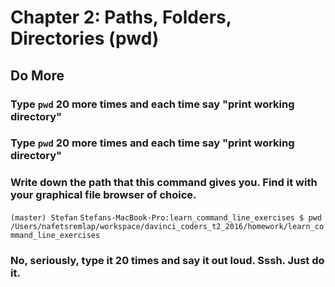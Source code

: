 # Chapter 2: Paths, Folders, Directories (pwd)

## Do More

### Type `pwd` 20 more times and each time say "print working directory"

### Type `pwd` 20 more times and each time say "print working directory"

### Write down the path that this command gives you. Find it with your graphical file browser of choice.

 ```(master) Stefan```
 ```Stefans-MacBook-Pro:learn_command_line_exercises $ pwd```
 ```/Users/nafetsremlap/workspace/davinci_coders_t2_2016/homework/learn_command_line_exercises```
 

### No, seriously, type it 20 times and say it out loud. Sssh. Just do it.
